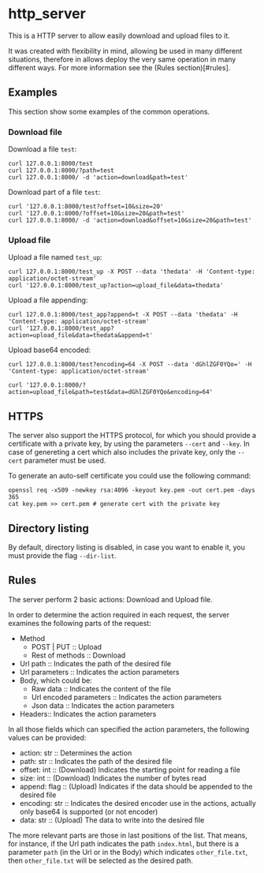 # http_server

This is a HTTP server to allow easily download and upload files to it.

It was created with flexibility in mind, allowing be used in many different situations, therefore in allows deploy the very same operation in many different ways. For more information see the (Rules section)[#rules].

## Examples
This section show some examples of the common operations.

### Download file
Download a file `test`:
```
curl 127.0.0.1:8000/test
curl 127.0.0.1:8000/?path=test
curl 127.0.0.1:8000/ -d 'action=download&path=test'
```

Download part of a file `test`:
```
curl '127.0.0.1:8000/test?offset=10&size=20'
curl '127.0.0.1:8000/?offset=10&size=20&path=test'
curl 127.0.0.1:8000/ -d 'action=download&offset=10&size=20&path=test'
```

### Upload file

Upload a file named `test_up`:
```
curl 127.0.0.1:8000/test_up -X POST --data 'thedata' -H 'Content-type: application/octet-stream'
curl '127.0.0.1:8000/test_up?action=upload_file&data=thedata'
```

Upload a file appending:
```
curl 127.0.0.1:8000/test_app?append=t -X POST --data 'thedata' -H 'Content-type: application/octet-stream'
curl '127.0.0.1:8000/test_app?action=upload_file&data=thedata&append=t'
```

Upload base64 encoded:
```
curl 127.0.0.1:8000/test?encoding=64 -X POST --data 'dGhlZGF0YQo=' -H 'Content-type: application/octet-stream'

curl '127.0.0.1:8000/?action=upload_file&path=test&data=dGhlZGF0YQo&encoding=64'
```


## HTTPS

The server also support the HTTPS protocol, for which you should provide a certificate with a private key, by using the parameters `--cert` and `--key`. In case of genereting a cert which also includes the private key, only the `--cert` parameter must be used.

To generate an auto-self certificate you could use the following command:

```
openssl req -x509 -newkey rsa:4096 -keyout key.pem -out cert.pem -days 365
cat key.pem >> cert.pem # generate cert with the private key
```


## Directory listing

By default, directory listing is disabled, in case you want to enable it, you must provide the flag `--dir-list`.


## Rules

The server perform 2 basic actions: Download and Upload file.

In order to determine the action required in each request, the server examines the following parts of the request:

- Method
  + POST | PUT :: Upload
  + Rest of methods :: Download
- Url path :: Indicates the path of the desired file
- Url parameters :: Indicates the action parameters
- Body, which could be:
  - Raw data :: Indicates the content of the file
  - Url encoded parameters :: Indicates the action parameters
  - Json data :: Indicates the action parameters
- Headers:: Indicates the action parameters

In all those fields which can specified the action parameters, the following values can be provided:
- action: str :: Determines the action
- path: str :: Indicates the path of the desired file
- offset: int :: (Download) Indicates the starting point for reading a file
- size: int :: (Download) Indicates the number of bytes read
- append: flag :: (Upload) Indicates if the data should be appended to the desired file
- encoding: str :: Indicates the desired encoder use in the actions, actually only base64 is supported (or not encoder)
- data: str :: (Upload) The data to write into the desired file


The more relevant parts are those in last positions of the list. That means, for instance, if the Url path indicates the path `index.html`, but there is a parameter `path` (in the Url or in the Body) which indicates `other_file.txt`, then `other_file.txt` will be selected as the desired path.


